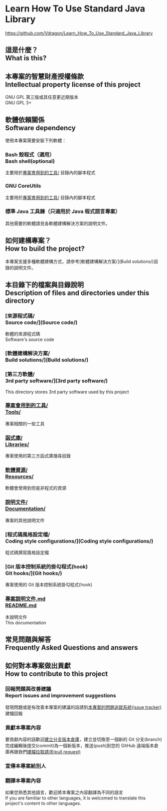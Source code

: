 # Learn How To Use Standard Java Library
<https://github.com/Vdragon/Learn_How_To_Use_Standard_Java_Library>

## 這是什麼？<br />What is this?

## 本專案的智慧財產授權條款<br />Intellectual property license of this project
GNU GPL 第三版或其任意更近期版本  
GNU GPL 3+

## 軟體依賴關係<br />Software dependency
使用本專案需要安裝下列軟體：

### Bash 殼程式（選用）<br>Bash shell(optional)
主要用於[專案會用到的工具/](Tools/) 目錄內的腳本程式

### GNU CoreUtils
主要用於[專案會用到的工具/](Tools/) 目錄內的腳本程式

### 標準 Java 工具鍊（只適用於 Java 程式語言專案）

其他需要的軟體請見各軟體建構解決方案的說明文件。

## 如何建構專案？<br />How to build the project?
本專案支援多種軟體建構方式，請參考[軟體建構解決方案/](Build solutions/)目錄的說明文件。

## 本目錄下的檔案與目錄說明<br />Description of files and directories under this directory

### [來源程式碼/<br>Source code/](Source code/)
軟體的來源程式碼  
Software's source code

### [軟體建構解決方案/<br />Build solutions/](Build solutions/)

### [第三方軟體/<br>3rd party software/](3rd party software/)
This directory stores 3rd party software used by this project

### [專案會用到的工具/<br>Tools/](Tools/)
專案相關的一些工具

### [函式庫/<br>Libraries/](Libraries/)
專案使用的第三方函式庫搜尋目錄

### [軟體資源/<br>Resources/](Resources/)
軟體會使用到但是非程式的資源

### [說明文件/<br>Documentation/](Documentation/)
專案的其他說明文件

### [程式碼風格設定檔/<br>Coding style configurations/](Coding style configurations/)
程式碼撰寫風格設定檔

### [Git 版本控制系統的掛勾程式(hook)<br>Git hooks/](Git hooks/)
專案使用的 Git 版本控制系統掛勾程式(hook)

### [專案說明文件.md<br />README.md](README.md)
本說明文件  
This documentation

## 常見問題與解答<br />Frequently Asked Questions and answers

## 如何對本專案做出貢獻<br />How to contribute to this project
### 回報問題與改善建議<br />Report issues and improvement suggestions
發現問題或是有改善本專案的建議的話請到[本專案的問題追蹤系統(issue tracker)](../../issues)建檔回報

### 貢獻本專案內容
要貢獻內容的話歡迎[建立分支版本倉庫](../../fork)，建立並切換至一個新的 Git 分支(branch)完成編輯後提交(commit)為一個新版本，推送(push)到您的 GitHub 遠端版本倉庫再跟我們[建檔拉取請求(pull request)](../../pull/new)

### 宣傳本專案給別人

### 翻譯本專案內容
如果您熟悉其他語言，歡迎將本專案之內容翻譯為不同的語言  
If you are familiar to other languages, it is welcomed to translate this project's content to other languages.

